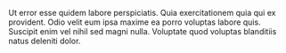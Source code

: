 Ut error esse quidem labore perspiciatis.
Quia exercitationem quia qui ex provident.
Odio velit eum ipsa maxime ea porro voluptas labore quis.
Suscipit enim vel nihil sed magni nulla.
Voluptate quod voluptas blanditiis natus deleniti dolor.